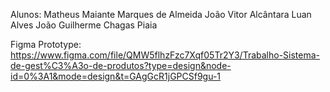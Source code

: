 Alunos: Matheus Maiante Marques de Almeida
        João Vitor Alcântara
        Luan Alves
        João Guilherme Chagas Piaia

Figma Prototype: https://www.figma.com/file/QMW5flhzFzc7Xqf05Tr2Y3/Trabalho-Sistema-de-gest%C3%A3o-de-produtos?type=design&node-id=0%3A1&mode=design&t=GAgGcR1jGPCSf9gu-1

